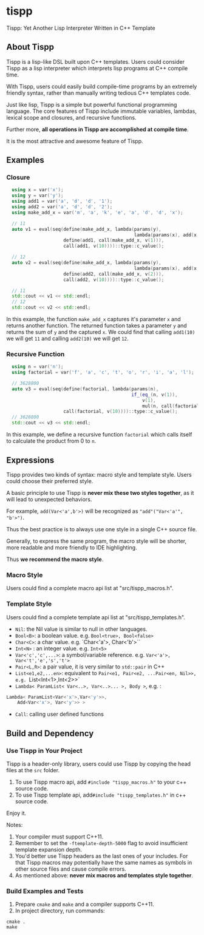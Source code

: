 # tispp
Tispp: Yet Another Lisp Interpreter Written in C++ Template

## About Tispp
Tispp is a lisp-like DSL built upon C++ templates.
Users could consider Tispp as a lisp interpreter which interprets lisp programs at C++ compile time.

With Tispp, users could easily build compile-time programs by an extremely friendly syntax,
rather than manually writing tedious C++ templates code. 

Just like lisp, Tispp is a simple but powerful functional programming language. The core features of Tispp
include immutable variables, lambdas, lexical scope and closures, and recursive functions.

Further more, **all operations in Tispp are accomplished at compile time**.

It is the most attractive and awesome feature of Tispp.
## Examples
### Closure
```cpp
  using x = var('x');
  using y = var('y');
  using add1 = var('a', 'd', 'd', '1');
  using add2 = var('a', 'd', 'd', '2');
  using make_add_x = var('m', 'a', 'k', 'e', 'a', 'd', 'd', 'x');

  // 11
  auto v1 = eval(seq(define(make_add_x, lambda(params(y),
                                               lambda(params(x), add(x, y)))),
                     define(add1, call(make_add_x, v(1))),
                     call(add1, v(10))))::type::c_value();

  // 12
  auto v2 = eval(seq(define(make_add_x, lambda(params(y),
                                               lambda(params(x), add(x, y)))),
                     define(add2, call(make_add_x, v(2))),
                     call(add2, v(10))))::type::c_value();

  // 11
  std::cout << v1 << std::endl;
  // 12
  std::cout << v2 << std::endl;
```

In this example, the function `make_add_x` captures it's parameter `x` and returns another function.
The returned function takes a parameter `y` and returns the sum of `y` and the captured `x`.
We could find that calling `add1(10)` we will get `11` and calling `add2(10)` we will get `12`. 
 
### Recursive Function
```cpp
  using n = var('n');
  using factorial = var('f', 'a', 'c', 't', 'o', 'r', 'i', 'a', 'l');

  // 3628800
  auto v3 = eval(seq(define(factorial, lambda(params(n),
                                              if_(eq_(n, v(1)),
                                                  v(1),
                                                  mul(n, call(factorial, sub(n, v(1))))))),
                     call(factorial, v(10))))::type::c_value();
  // 3628800
  std::cout << v3 << std::endl;
```

In this example, we define a recursive function `factorial` which calls itself to calculate the product from 0 to `n`.

## Expressions
Tispp provides two kinds of syntax: macro style and template style. Users could choose their preferred style.

A basic principle to use Tispp is **never mix these two styles together**, as it will lead to unexpected behaviors.

For example, `add(Var<'a',b'>)` will be recognized as `"add"("Var<'a'", "b'>")`.   

Thus the best practice is to always use one style in a single C++ source file. 

Generally, to express the same program, the macro style will be shorter, more readable 
and more friendly to IDE highlighting. 

Thus **we recommend the macro style**. 

### Macro Style
Users could find a complete macro api list at "src/tispp_macros.h".
  
### Template Style
Users could find a complete template api list at "src/tispp_templates.h".

- `Nil`: the Nil value is similar to null in other languages.
- `Bool<B>`: a boolean value. e.g. `Bool<true>, Bool<false>`
- `Char<C>`: a char value. e.g. `Char<'a'>, Char<'b'>``
- `Int<N>` : an integer value. e.g. `Int<5>`
- `Var<'c','c',...>`: a symbol/variable reference. e.g. `Var<'a'>, Var<'t','e','s','t'>`
- `Pair<L,R>`: a pair value, it is very similar to `std::pair` in C++
- `List<e1,e2,...en>`: equivalent to  `Pair<e1, Pair<e2, ...Pair<en, Nil>>, e.g. `List<Int<1>,Int<2>>`
- `Lambda< ParamList< Var<..>, Var<..>... >, Body >`, e.g. :
```cpp
Lambda< ParamList<Var<'x'>,Var<'y'>>,
    Add<Var<'x'>, Var<'y'>> >
```
- `Call`: calling user defined functions 

## Build and Dependency

### Use Tispp in Your Project
Tispp is a header-only library, users could use Tispp by copying the head files at the `src` folder.

1. To use Tispp macro api, add `#include "tispp_macros.h"` to your c++ source code.
2. To use Tispp template api, add`#include "tispp_templates.h"` in c++ source code.

Enjoy it.

Notes:

1. Your compiler must support C++11.
2. Remember to set the `-ftemplate-depth-5000` flag to avoid insufficient template expansion depth.
3. You'd better use Tispp headers as the last ones of your includes. For that Tispp macros may potentially have the same names as symbols in other source files and cause compile errors.
4. As mentioned above: **never mix macros and templates style together**.   

### Build Examples and Tests
1. Prepare `cmake` and `make` and a compiler supports C++11.
2. In project directory, run commands:
```
cmake .
make
```
